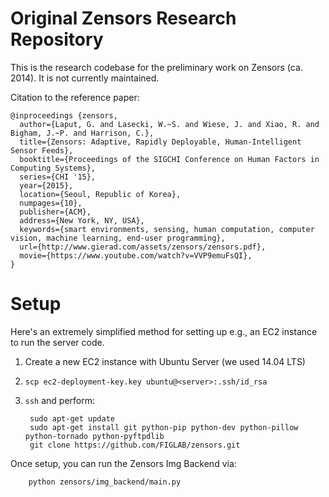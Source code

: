 # Original Zensors Research Repository

This is the research codebase for the preliminary work on Zensors (ca. 2014). It is not currently maintained.

Citation to the reference paper:
```
@inproceedings {zensors,
  author={Laput, G. and Lasecki, W.~S. and Wiese, J. and Xiao, R. and Bigham, J.~P. and Harrison, C.},
  title={Zensors: Adaptive, Rapidly Deployable, Human-Intelligent Sensor Feeds},
  booktitle={Proceedings of the SIGCHI Conference on Human Factors in Computing Systems},
  series={CHI '15},
  year={2015},
  location={Seoul, Republic of Korea},
  numpages={10},
  publisher={ACM},
  address={New York, NY, USA},
  keywords={smart environments, sensing, human computation, computer vision, machine learning, end-user programming},
  url={http://www.gierad.com/assets/zensors/zensors.pdf},
  movie={https://www.youtube.com/watch?v=VVP9emuFsQI},
}
```

#  Setup
Here's an extremely simplified method for setting up e.g., an EC2 instance to run the server code.

1. Create a new EC2 instance with Ubuntu Server (we used 14.04 LTS)
2. `scp ec2-deployment-key.key ubuntu@<server>:.ssh/id_rsa`
3. `ssh` and perform:

        sudo apt-get update
        sudo apt-get install git python-pip python-dev python-pillow python-tornado python-pyftpdlib
        git clone https://github.com/FIGLAB/zensors.git

Once setup, you can run the Zensors Img Backend via:

        python zensors/img_backend/main.py
